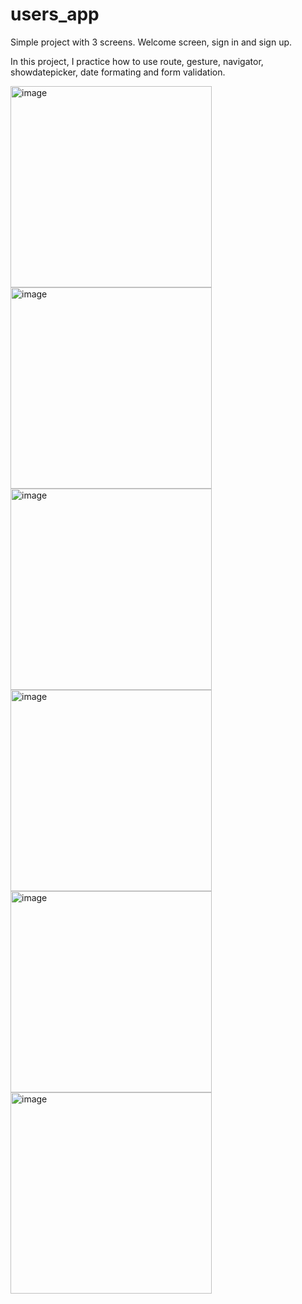 # users_app

Simple project with 3 screens. Welcome screen, sign in and sign up.

In this project, I practice how to use route, gesture, navigator, showdatepicker, date formating and form validation.

<img width="322" alt="image" src="https://github.com/LilyanaShu/users_app/assets/132737700/095f7340-2458-4e7d-9648-07a65cc7f643">
<img width="322" alt="image" src="https://github.com/LilyanaShu/users_app/assets/132737700/9c09cba7-a9c4-4ece-a380-e18ca9bdea6f">
<img width="322" alt="image" src="https://github.com/LilyanaShu/users_app/assets/132737700/7b93ebf3-bd29-4dea-a00c-af73864a820e">
<br />
<img width="322" alt="image" src="https://github.com/LilyanaShu/users_app/assets/132737700/ae3f7920-0866-4ac0-96b0-e1c6228ab166">
<img width="322" alt="image" src="https://github.com/LilyanaShu/users_app/assets/132737700/aa392999-15f5-4254-81ee-1c0642bcbc73">

<img width="322" alt="image" src="https://github.com/LilyanaShu/users_app/assets/132737700/e9b10d55-e0f1-4970-9822-1ae81642bfc3">
